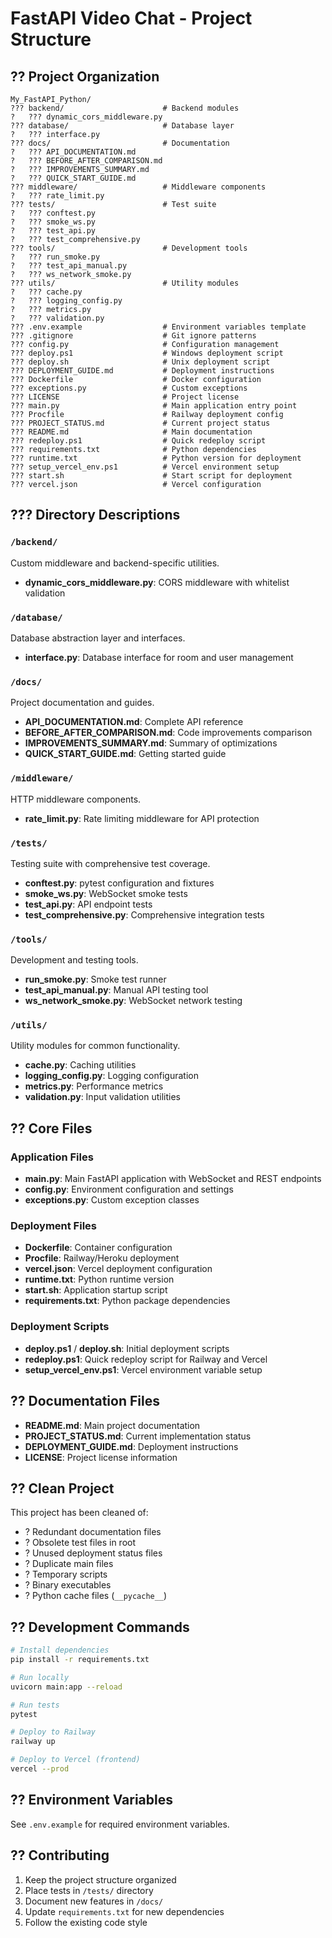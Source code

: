 # FastAPI Video Chat - Project Structure

## ?? Project Organization

```
My_FastAPI_Python/
??? backend/                      # Backend modules
?   ??? dynamic_cors_middleware.py
??? database/                     # Database layer
?   ??? interface.py
??? docs/                         # Documentation
?   ??? API_DOCUMENTATION.md
?   ??? BEFORE_AFTER_COMPARISON.md
?   ??? IMPROVEMENTS_SUMMARY.md
?   ??? QUICK_START_GUIDE.md
??? middleware/                   # Middleware components
?   ??? rate_limit.py
??? tests/                        # Test suite
?   ??? conftest.py
?   ??? smoke_ws.py
?   ??? test_api.py
?   ??? test_comprehensive.py
??? tools/                        # Development tools
?   ??? run_smoke.py
?   ??? test_api_manual.py
?   ??? ws_network_smoke.py
??? utils/                        # Utility modules
?   ??? cache.py
?   ??? logging_config.py
?   ??? metrics.py
?   ??? validation.py
??? .env.example                  # Environment variables template
??? .gitignore                    # Git ignore patterns
??? config.py                     # Configuration management
??? deploy.ps1                    # Windows deployment script
??? deploy.sh                     # Unix deployment script
??? DEPLOYMENT_GUIDE.md           # Deployment instructions
??? Dockerfile                    # Docker configuration
??? exceptions.py                 # Custom exceptions
??? LICENSE                       # Project license
??? main.py                       # Main application entry point
??? Procfile                      # Railway deployment config
??? PROJECT_STATUS.md             # Current project status
??? README.md                     # Main documentation
??? redeploy.ps1                  # Quick redeploy script
??? requirements.txt              # Python dependencies
??? runtime.txt                   # Python version for deployment
??? setup_vercel_env.ps1          # Vercel environment setup
??? start.sh                      # Start script for deployment
??? vercel.json                   # Vercel configuration
```

## ??? Directory Descriptions

### `/backend/`
Custom middleware and backend-specific utilities.
- **dynamic_cors_middleware.py**: CORS middleware with whitelist validation

### `/database/`
Database abstraction layer and interfaces.
- **interface.py**: Database interface for room and user management

### `/docs/`
Project documentation and guides.
- **API_DOCUMENTATION.md**: Complete API reference
- **BEFORE_AFTER_COMPARISON.md**: Code improvements comparison
- **IMPROVEMENTS_SUMMARY.md**: Summary of optimizations
- **QUICK_START_GUIDE.md**: Getting started guide

### `/middleware/`
HTTP middleware components.
- **rate_limit.py**: Rate limiting middleware for API protection

### `/tests/`
Testing suite with comprehensive test coverage.
- **conftest.py**: pytest configuration and fixtures
- **smoke_ws.py**: WebSocket smoke tests
- **test_api.py**: API endpoint tests
- **test_comprehensive.py**: Comprehensive integration tests

### `/tools/`
Development and testing tools.
- **run_smoke.py**: Smoke test runner
- **test_api_manual.py**: Manual API testing tool
- **ws_network_smoke.py**: WebSocket network testing

### `/utils/`
Utility modules for common functionality.
- **cache.py**: Caching utilities
- **logging_config.py**: Logging configuration
- **metrics.py**: Performance metrics
- **validation.py**: Input validation utilities

## ?? Core Files

### Application Files
- **main.py**: Main FastAPI application with WebSocket and REST endpoints
- **config.py**: Environment configuration and settings
- **exceptions.py**: Custom exception classes

### Deployment Files
- **Dockerfile**: Container configuration
- **Procfile**: Railway/Heroku deployment
- **vercel.json**: Vercel deployment configuration
- **runtime.txt**: Python runtime version
- **start.sh**: Application startup script
- **requirements.txt**: Python package dependencies

### Deployment Scripts
- **deploy.ps1** / **deploy.sh**: Initial deployment scripts
- **redeploy.ps1**: Quick redeploy script for Railway and Vercel
- **setup_vercel_env.ps1**: Vercel environment variable setup

## ?? Documentation Files

- **README.md**: Main project documentation
- **PROJECT_STATUS.md**: Current implementation status
- **DEPLOYMENT_GUIDE.md**: Deployment instructions
- **LICENSE**: Project license information

## ?? Clean Project

This project has been cleaned of:
- ? Redundant documentation files
- ? Obsolete test files in root
- ? Unused deployment status files
- ? Duplicate main files
- ? Temporary scripts
- ? Binary executables
- ? Python cache files (`__pycache__`)

## ?? Development Commands

```bash
# Install dependencies
pip install -r requirements.txt

# Run locally
uvicorn main:app --reload

# Run tests
pytest

# Deploy to Railway
railway up

# Deploy to Vercel (frontend)
vercel --prod
```

## ?? Environment Variables

See `.env.example` for required environment variables.

## ?? Contributing

1. Keep the project structure organized
2. Place tests in `/tests/` directory
3. Document new features in `/docs/`
4. Update `requirements.txt` for new dependencies
5. Follow the existing code style

